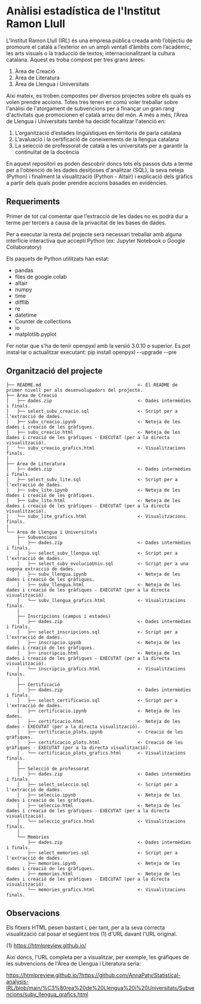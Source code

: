 # Anàlisi estadística de l'Institut Ramon Llull

L’Institut Ramon Llull (IRL) és una empresa pública creada amb l’objectiu de promoure el català a l’exterior en un ampli ventall d’àmbits com l’acadèmic, les arts visuals o la traducció de textos; internacionalitzant la cultura catalana. Aquest es troba compost per tres grans àrees: 

1.	Àrea de Creació
2.	Àrea de Literatura
3.	Àrea de Llengua i Universitats

Així mateix, es troben compostes per diversos projectes sobre els quals es volen prendre accions. Totes tres tenen en comú voler treballar sobre l'anàlisi de l'atorgament de subvencions per a finançar un gran rang d'activitats que promocionen el català arreu del món. A més a més, l'Àrea de Llengua i Universitats també ha decidit focalitzar l'atenció en:

1.	L’organització d’estades lingüístiques en territoris de parla catalana
2.	L’avaluació i la certificació de coneixements de la llengua catalana
3.	La selecció de professorat de català a les universitats per a garantir la continuïtat de la docència

En aquest repositori es poden descobrir doncs tots els passos duts a terme per a l'obtenció de les dades desitjoses d'analitzar (SQL), la seva neteja (Python) i finalment la visualització (Python - Altair) i explicació dels gràfics a partir dels quals poder prendre accions basades en evidències.


Requeriments
------------

Primer de tot cal comentar que l'extracció de les dades no es podrà dur a terme per tercers a causa de la privacitat de les bases de dades.

Per a executar la resta del projecte serà necessari treballar amb alguna interfície interactiva que accepti Python (ex: Jupyter Notebook o Google Collaboratory)

Els paquets de Python utilitzats han estat:

* pandas
* files de google.colab
* altair
* numpy
* time
* difflib
* re
* datetime
* Counter de collections
* io
* matplotlib.pyplot

Fer notar que s'ha de tenir openpyxl amb la versió 3.0.10 o superior. Es pot instal·lar o actualitzar executant: pip install openpyxl --upgrade --pre


Organització del projecte
------------

    ├── README.md                                    <- El README de primer nivell per als desenvolupadors del projecte.
    ├── Àrea de Creació
    │   ├── dades.zip                                <- Dades intermèdies i finals.
    │   ├── select_subv_creacio.sql                  <- Script per a l'extracció de dades.
    │   ├── subv_creacio.ipynb                       <- Neteja de les dades i creació de les gràfiques.
    │   ├── subv_creacio.html                        <- Neteja de les dades i creació de les gràfiques - EXECUTAT (per a la directa visualització).
    │   └── subv_creacio_grafics.html                <- Visualitzacions finals.
    │ 
    ├── Àrea de Literatura           
    │   ├── dades.zip                                <- Dades intermèdies i finals.
    │   ├── select_subv_lite.sql                     <- Script per a l'extracció de dades.
    │   ├── subv_lite.ipynb                          <- Neteja de les dades i creació de les gràfiques.
    │   ├── subv_lite.html                           <- Neteja de les dades i creació de les gràfiques - EXECUTAT (per a la directa visualització).
    │   └── subv_lite_grafics.html                   <- Visualitzacions finals.
    │ 
    └── Àrea de Llengua i Universitats                
        ├── Subvencions
        │   ├── dades.zip                            <- Dades intermèdies i finals.
        │   ├── select_subv_llengua.sql              <- Script per a l'extracció de dades.
        │   ├── select_subv_evolucioUnis.sql         <- Script per a una segona extracció de dades.
        │   ├── subv_llengua.ipynb                   <- Neteja de les dades i creació de les gràfiques.
        │   ├── subv_llengua.html                    <- Neteja de les dades i creació de les gràfiques - EXECUTAT (per a la directa visualització).
        │   └── subv_llengua_grafics.html            <- Visualitzacions finals.
        │ 
        ├── Inscripcions (campus i estades)
        │   ├── dades.zip                            <- Dades intermèdies i finals.
        │   ├── select_inscripcions.sql              <- Script per a l'extracció de dades.
        │   ├── inscripcio.ipynb                     <- Neteja de les dades i creació de les gràfiques.
        │   ├── inscripcio.html                      <- Neteja de les dades i creació de les gràfiques - EXECUTAT (per a la directa visualització).
        │   └── inscripcio_grafics.html              <- Visualitzacions finals.
        │ 
        ├── Certificació
        │   ├── dades.zip                            <- Dades intermèdies i finals.
        │   ├── select_certificacio.sql              <- Script per a l'extracció de dades.
        │   ├── certificacio.ipynb                   <- Neteja de les dades.
        │   ├── certificacio.html                    <- Neteja de les dades - EXECUTAT (per a la directa visualització).
        │   ├── certificacio_plots.ipynb             <- Creació de les gràfiques.
        │   ├── certificacio_plots.html              <- Creació de les gràfiques - EXECUTAT (per a la directa visualització).
        │   └── certificacio_plots_grafics.html      <- Visualitzacions finals.
        │ 
        ├── Selecció de professorat
        │   ├── dades.zip                            <- Dades intermèdies i finals.
        │   ├── select_seleccio.sql                  <- Script per a l'extracció de dades.
        │   ├── seleccio.ipynb                       <- Neteja de les dades i creació de les gràfiques.
        │   ├── seleccio.html                        <- Neteja de les dades i creació de les gràfiques - EXECUTAT (per a la directa visualització).
        │   └── seleccio_grafics.html                <- Visualitzacions finals.
        │ 
        └── Memòries
            ├── dades.zip                            <- Dades intermèdies i finals.
            ├── select_memories.sql                  <- Script per a l'extracció de dades.
            ├── memories.ipynb                       <- Neteja de les dades i creació de les gràfiques.
            ├── memories.html                        <- Neteja de les dades i creació de les gràfiques - EXECUTAT (per a la directa visualització).
            └── memories_grafics.html                <- Visualitzacions finals.
          
          
Observacions
------------

Els fitxers HTML pesen bastant i, per tant, per a la seva correcta visualització cal posar el següent tros (1) d'URL davant l'URL original.

(1) https://htmlpreview.github.io/

Així doncs, l'URL completa per a visualitzar, per exemple, les gràfiques de les subvencions de l'Àrea de Llengua i Literatura seria:

https://htmlpreview.github.io/?https://github.com/AnnaPaty/Statistical-analysis-IRL/blob/main/%C3%80rea%20de%20Llengua%20i%20Universitats/Subvencions/subv_llengua_grafics.html
